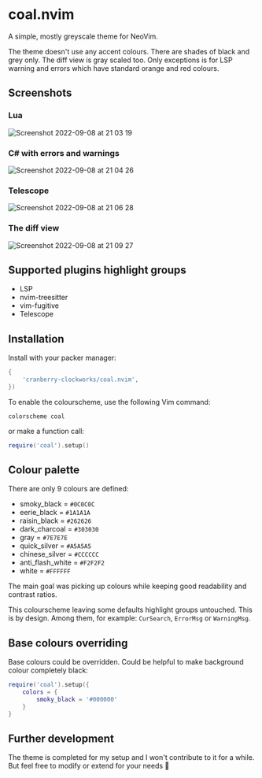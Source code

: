# coal.nvim
A simple, mostly greyscale theme for NeoVim.

The theme doesn't use any accent colours. There are shades of black and grey
only. The diff view is gray scaled too. Only exceptions is for LSP warning and
errors which have standard orange and red colours.

## Screenshots

### Lua

![Screenshot 2022-09-08 at 21 03 19](https://user-images.githubusercontent.com/77539239/189206175-e79271a3-9d7c-4af0-80e1-2cab4cc3a0b3.png)

### C# with errors and warnings
![Screenshot 2022-09-08 at 21 04 26](https://user-images.githubusercontent.com/77539239/189206233-957c2175-79a0-4cec-84e7-0444564439f1.png)

### Telescope
![Screenshot 2022-09-08 at 21 06 28](https://user-images.githubusercontent.com/77539239/189206267-23ea48be-cc29-4932-a7f9-83a56824534d.png)

### The diff view
![Screenshot 2022-09-08 at 21 09 27](https://user-images.githubusercontent.com/77539239/189206305-059e72b6-7b40-4595-877d-0a849f4da369.png)

## Supported plugins highlight groups
- LSP
- nvim-treesitter
- vim-fugitive
- Telescope

## Installation

Install with your packer manager:

```lua
{
    'cranberry-clockworks/coal.nvim',
})
```

To enable the colourscheme, use the following Vim command:

```vim
colorscheme coal
```

or make a function call:

```lua
require('coal').setup()

```

## Colour palette

There are only 9 colours are defined:

- smoky_black = `#0C0C0C`
- eerie_black = `#1A1A1A`
- raisin_black = `#262626`
- dark_charcoal = `#303030`
- gray = `#7E7E7E`
- quick_silver = `#A5A5A5`
- chinese_silver = `#CCCCCC`
- anti_flash_white = `#F2F2F2`
- white = `#FFFFFF`

The main goal was picking up colours while keeping good readability and contrast
ratios.

This colourscheme leaving some defaults highlight groups untouched. This is by
design. Among them, for example: `CurSearch`, `ErrorMsg` or `WarningMsg`.


## Base colours overriding

Base colours could be overridden. Could be helpful to make background colour
completely black:

```lua
require('coal').setup({
    colors = {
        smoky_black = '#000000'
    }
}
```

## Further development
The theme is completed for my setup and I won't contribute to it for a while.
But feel free to modify or extend for your needs 🙂

